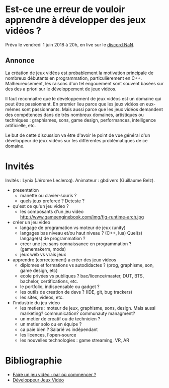 
# Est-ce une erreur de vouloir apprendre à développer des jeux vidéos ?

Prévu le vendredi 1 juin 2018 à 20h, en live sur le [discord NaN](https://discordapp.com/invite/zcWp9sC).

## Annonce

La création de jeux vidéos est probablement la motivation principale de nombreux débutants en programmation,
particulièrement en C++. Malheureusement, les raisons d'un tel engouement sont souvent basées sur des
des a priori sur le développement de jeux vidéos.

Il faut reconnaître que le développement de jeux vidéos est un domaine qui peut être passionnant. En premier
lieu parce que les jeux vidéos en eux-mêmes sont passionnants. Mais aussi parce que les jeux vidéos
demandent des compétences dans de très nombreux domaines, artistiques ou techniques : graphismes, sons,
game design, performances, intelligence artificielle, etc.

Le but de cette discussion va être d'avoir le point de vue général d'un développeur de jeux vidéos
sur les différentes problématiques de ce domaine.

# Invités

Invités : Lynix (Jérome Leclercq). Animateur : gbdivers (Guillaume Belz).

- presentation
  - manette ou clavier-souris ?
  - quels jeux prefereé ? Deteste ?
- qu'est ce qu'un jeu video ?
  - les composants d'un jeu video http://www.gameenginebook.com/img/fig-runtime-arch.jpg
- créer un jeu video
  - langage de programation vs moteur de jeux (unity)
  - langages bas niveau et/ou haut niveau ? (C++, lua) Quel(s) langage(s) de programmation ?
  - creer une jeu sans connaissance en programmation ? (gamemakerm, mods)
  - jeux web vs vrais jeux
- apprendre (correctement) a créer des jeux videos 
  - diplomes et formations vs autodidactes ? (prog, graphisme, son, game design, etc)
  - ecole privées vs publiques ? bac/licence/master, DUT, BTS, bachelor, certifications, etc.
  - le portfolio, indispensable ou gadget ?
  - les outils de creation de devs ? (IDE, git, bug trackers)
  - les sites, videos, etc.
- l'industrie du jeu video
  - les metiers : moteur de jeux, graphisme, sons, design. Mais aussi marketing? communication? communauty managment?
  - un metier de creatif ou de technicien ?
  - un metier solo ou en équipe ?
  - ca paie bien ? Salarié vs indépendant
  - les licences, l'open-source
  - les nouvelles technologies : game streaming, VR, AR
  
# Bibliographie

- [Faire un jeu vidéo : par où commencer ?](https://jeux.developpez.com/tutoriels/jeux-video/)
- [Développeur Jeux Vidéo](https://www.orientation.com/metiers/developpeur-jeux-video.html)
  
